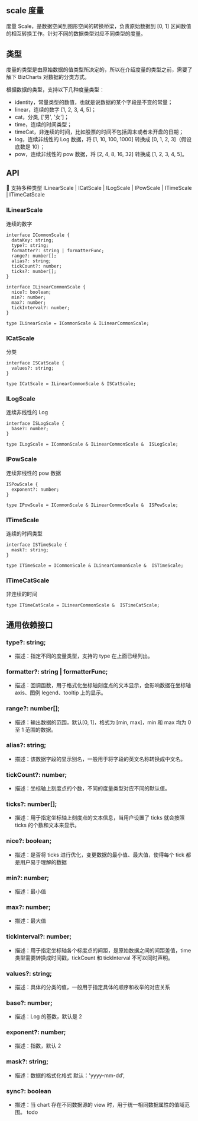 ## scale 度量

度量 Scale，是数据空间到图形空间的转换桥梁，负责原始数据到 [0, 1] 区间数值的相互转换工作。针对不同的数据类型对应不同类型的度量。

## 类型

度量的类型是由原始数据的值类型所决定的，所以在介绍度量的类型之前，需要了解下 BizCharts 对数据的分类方式。

根据数据的类型，支持以下几种度量类型：

- identity，常量类型的数值，也就是说数据的某个字段是不变的常量；
- linear，连续的数字 [1, 2, 3, 4, 5]；
- cat，分类, ['男', '女']；
- time，连续的时间类型；
- timeCat，非连续的时间，比如股票的时间不包括周末或者未开盘的日期；
- log，连续非线性的 Log 数据，将 [1, 10, 100, 1000] 转换成 [0, 1, 2, 3]（假设底数是 10）；
- pow，连续非线性的 pow 数据，将 [2, 4, 8, 16, 32] 转换成 [1, 2, 3, 4, 5]。

## API

 支持多种类型 ILinearScale | ICatScale | ILogScale | IPowScale | ITimeScale | ITimeCatScale

### ILinearScale

连续的数字

```
interface ICommonScale {
  dataKey: string;
  type?: string;
  formatter?: string | formatterFunc;
  range?: number[];
  alias?: string;
  tickCount?: number;
  ticks?: number[];
}

interface ILinearCommonScale {
  nice?: boolean;
  min?: number;
  max?: number;
  tickInterval?: number;
}

type ILinearScale = ICommonScale & ILinearCommonScale;
```

### ICatScale

分类

```
interface ISCatScale {
  values?: string;
}

type ICatScale = ILinearCommonScale & ISCatScale;
```

### ILogScale

连续非线性的 Log

```
interface ISLogScale {
  base?: number;
}

type ILogScale = ICommonScale & ILinearCommonScale &  ISLogScale;
```

### IPowScale

连续非线性的 pow 数据

```
ISPowScale {
  exponent?: number;
}

type IPowScale = ICommonScale & ILinearCommonScale &  ISPowScale;
```

### ITimeScale

连续的时间类型

```
interface ISTimeScale {
  mask?: string;
}

type ITimeScale = ICommonScale & ILinearCommonScale &  ISTimeScale;
```

### ITimeCatScale

非连续的时间

```
type ITimeCatScale = ILinearCommonScale &  ISTimeCatScale;
```

## 通用依赖接口

### type?: string;

- 描述：指定不同的度量类型，支持的 type 在上面已经列出。

### formatter?: string | formatterFunc;

- 描述：回调函数，用于格式化坐标轴刻度点的文本显示，会影响数据在坐标轴 axis、图例 legend、tooltip 上的显示。

### range?: number[];

- 描述：输出数据的范围，默认[0, 1]，格式为 [min, max]，min 和 max 均为 0 至 1 范围的数据。

### alias?: string;

- 描述：该数据字段的显示别名，一般用于将字段的英文名称转换成中文名。

### tickCount?: number;

- 描述：坐标轴上刻度点的个数，不同的度量类型对应不同的默认值。

### ticks?: number[];

- 描述：用于指定坐标轴上刻度点的文本信息，当用户设置了 ticks 就会按照 ticks 的个数和文本来显示。

### nice?: boolean;

- 描述：是否将 ticks 进行优化，变更数据的最小值、最大值，使得每个 tick 都是用户易于理解的数据

### min?: number;

- 描述：最小值

### max?: number;

- 描述：最大值

### tickInterval?: number;

- 描述：用于指定坐标轴各个标度点的间距，是原始数据之间的间距差值，time 类型需要转换成时间戳，tickCount 和 tickInterval 不可以同时声明。

### values?: string;

- 描述：具体的分类的值，一般用于指定具体的顺序和枚举的对应关系

### base?: number;

- 描述：Log 的基数，默认是 2

### exponent?: number;

- 描述：指数，默认 2

### mask?: string;

- 描述：数据的格式化格式 默认：'yyyy-mm-dd',

### sync?: boolean

- 描述：当 chart 存在不同数据源的 view 时，用于统一相同数据属性的值域范围。 todo
